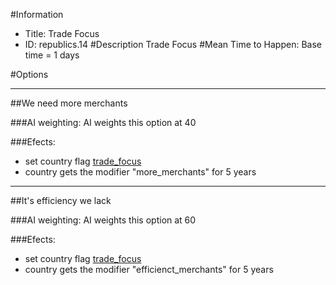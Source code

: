 #Information
 - Title: Trade Focus
 - ID: republics.14
#Description
Trade Focus
#Mean Time to Happen:
Base time = 1 days

#Options

___
##We need more merchants

###AI weighting:
AI weights this option at 40


###Efects:<ul><li>set country flag [trade_focus](../flags/trade_focus.md)</li><li>country gets the modifier "more_merchants" for 5 years</li></ul>

___
##It's efficiency we lack

###AI weighting:
AI weights this option at 60


###Efects:<ul><li>set country flag [trade_focus](../flags/trade_focus.md)</li><li>country gets the modifier "efficienct_merchants" for 5 years</li></ul>
